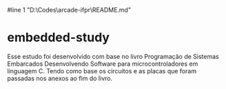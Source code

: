 #line 1 "D:\\Codes\\arcade-ifpr\\README.md"
# embedded-study

Esse estudo foi desenvolvido com base no livro Programação de Sistemas Embarcados Desenvolvendo Software para microcontroladores em linguagem C. Tendo como base os circuitos e as placas que foram passadas nos anexos ao fim do livro.

